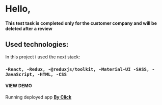 # Hello,

#### This test task is completed only for the customer company and will be deleted after a review


## Used technologies:

In this project i used the next stack:


### `-React, -Redux, -@reduxjs/toolkit, -Material-UI -SASS, -JavaScript, -HTML, -CSS`

#### VIEW DEMO

Running deployed app **[By Click](https://hustle2live.github.io/abz-landing/)**
